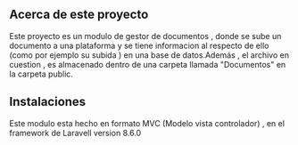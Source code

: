 

## Acerca de este proyecto

Este proyecto es un modulo de gestor de documentos , donde se sube un documento a una plataforma y se tiene informacion al respecto de ello (como por ejemplo su subida ) en una base de datos.Además , el archivo en cuestion , es almacenado dentro de una carpeta llamada "Documentos" en la carpeta public.



## Instalaciones

Este modulo esta hecho en formato MVC (Modelo vista controlador) , en el framework de Laravell version 8.6.0
